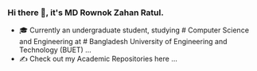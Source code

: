 ### Hi there 👋, it's MD Rownok Zahan Ratul.

<!--
**RownokRatul/RownokRatul** is a ✨ _special_ ✨ repository because its `README.md` (this file) appears on your GitHub profile.

Here are some ideas to get you started:
-->

- 🎓 Currently an undergraduate student, studying # Computer Science and Engineering at # Bangladesh University of Engineering and Technology (BUET)  ...
- ✍ Check out my Academic Repositories here  ...


